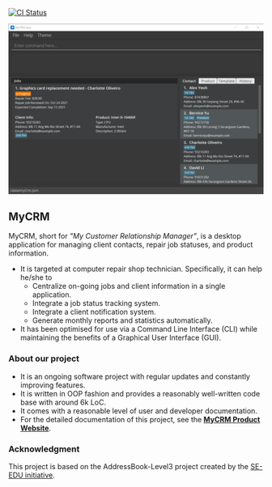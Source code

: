 [![CI Status](https://github.com/AY2122S1-CS2103-T14-3/tp/workflows/Java%20CI/badge.svg)](https://github.com/AY2122S1-CS2103-T14-3/tp/actions)

![Ui](docs/images/Ui.png)

## MyCRM
MyCRM, short for _"My Customer Relationship Manager"_, is a desktop application for managing client contacts, repair job 
statuses, and product information. <br>

* It is targeted at computer repair shop technician. Specifically, it can help he/she to
  * Centralize on-going jobs and client information in a single application.
  * Integrate a job status tracking system.
  * Integrate a client notification system.
  * Generate monthly reports and statistics automatically.<br>
* It has been optimised for use via a Command Line Interface (CLI) while maintaining the benefits of a Graphical User 
  Interface (GUI).

### About our project
* It is an ongoing software project with regular updates and constantly improving features.
* It is written in OOP fashion and provides a reasonably well-written code base with around 6k LoC. 
* It comes with a reasonable level of user and developer documentation.
* For the detailed documentation of this project, see the **[MyCRM Product Website](https://ay2122s1-cs2103-t14-3.github.io/tp/)**.

### Acknowledgment
This project is based on the AddressBook-Level3 project created by the [SE-EDU initiative](https://se-education.org).
